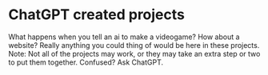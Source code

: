 # ChatGPT created projects
What happens when you tell an ai to make a videogame? How about a website? Really anything you could thing of would be here in these projects. Note: Not all of the projects may work, or they may take an extra step or two to put them together. Confused? Ask ChatGPT.
